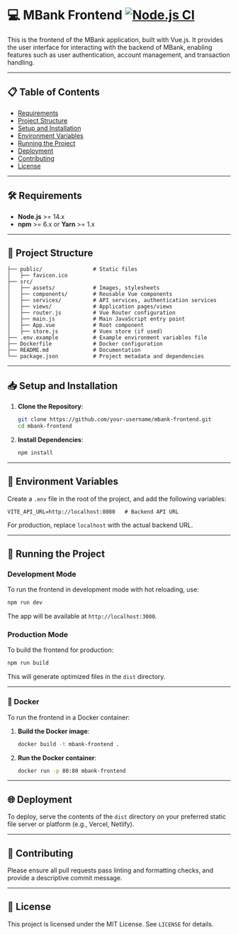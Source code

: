 
# 💻 MBank Frontend [![Node.js CI](https://github.com/antonbaider/uMBank/actions/workflows/node.js.yml/badge.svg?branch=main)](https://github.com/antonbaider/uMBank/actions/workflows/node.js.yml)

This is the frontend of the MBank application, built with Vue.js. It provides the user interface for interacting with the backend of MBank, enabling features such as user authentication, account management, and transaction handling.

---

## 📋 Table of Contents

- [Requirements](#requirements)
- [Project Structure](#project-structure)
- [Setup and Installation](#setup-and-installation)
- [Environment Variables](#environment-variables)
- [Running the Project](#running-the-project)
- [Deployment](#deployment)
- [Contributing](#contributing)
- [License](#license)

---

## 🛠 Requirements

- **Node.js** >= 14.x
- **npm** >= 6.x or **Yarn** >= 1.x

---

## 📂 Project Structure

```
├── public/                # Static files
│   ├── favicon.ico
├── src/
│   ├── assets/            # Images, stylesheets
│   ├── components/        # Reusable Vue components
│   ├── services/          # API services, authentication services
│   ├── views/             # Application pages/views
│   ├── router.js          # Vue Router configuration
│   ├── main.js            # Main JavaScript entry point
│   ├── App.vue            # Root component
│   ├── store.js           # Vuex store (if used)
├── .env.example           # Example environment variables file
├── Dockerfile             # Docker configuration
├── README.md              # Documentation
└── package.json           # Project metadata and dependencies
```

---

## 📥 Setup and Installation

1. **Clone the Repository**:
   ```bash
   git clone https://github.com/your-username/mbank-frontend.git
   cd mbank-frontend
   ```

2. **Install Dependencies**:
   ```bash
   npm install
   ```

---

## 🔧 Environment Variables

Create a `.env` file in the root of the project, and add the following variables:

```plaintext
VITE_API_URL=http://localhost:8080   # Backend API URL
```

For production, replace `localhost` with the actual backend URL.

---

## 🚀 Running the Project

### Development Mode

To run the frontend in development mode with hot reloading, use:

```bash
npm run dev
```

The app will be available at `http://localhost:3000`.

### Production Mode

To build the frontend for production:

```bash
npm run build
```

This will generate optimized files in the `dist` directory.

---

### 🐳 Docker

To run the frontend in a Docker container:

1. **Build the Docker image**:
   ```bash
   docker build -t mbank-frontend .
   ```

2. **Run the Docker container**:
   ```bash
   docker run -p 80:80 mbank-frontend
   ```

---

## 🌐 Deployment

To deploy, serve the contents of the `dist` directory on your preferred static file server or platform (e.g., Vercel, Netlify).

---

## 🤝 Contributing

Please ensure all pull requests pass linting and formatting checks, and provide a descriptive commit message.

---

## 📜 License

This project is licensed under the MIT License. See `LICENSE` for details.
